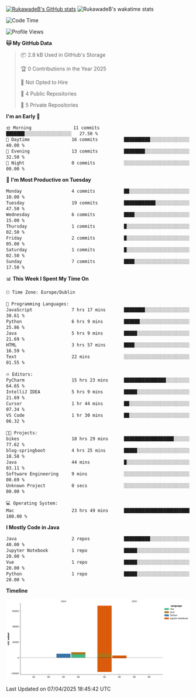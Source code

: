 
[![RukawadeB's GitHub stats](https://github-readme-stats.vercel.app/api?username=RukawadeB&hide=prs&show_icons=true&theme=omni)](https://github.com/anuraghazra/github-readme-stats)
![RukawadeB's wakatime stats](https://github-readme-stats.vercel.app/api/wakatime?username=RukawadeB)

<!--START_SECTION:waka-->
![Code Time](http://img.shields.io/badge/Code%20Time-394%20hrs%2054%20mins-blue)

![Profile Views](http://img.shields.io/badge/Profile%20Views-11-blue)

**🐱 My GitHub Data** 

> 📦 2.8 kB Used in GitHub's Storage 
 > 
> 🏆 0 Contributions in the Year 2025
 > 
> 🚫 Not Opted to Hire
 > 
> 📜 4 Public Repositories 
 > 
> 🔑 5 Private Repositories 
 > 
**I'm an Early 🐤** 

```text
🌞 Morning                11 commits          ███████░░░░░░░░░░░░░░░░░░   27.50 % 
🌆 Daytime                16 commits          ██████████░░░░░░░░░░░░░░░   40.00 % 
🌃 Evening                13 commits          ████████░░░░░░░░░░░░░░░░░   32.50 % 
🌙 Night                  0 commits           ░░░░░░░░░░░░░░░░░░░░░░░░░   00.00 % 
```
📅 **I'm Most Productive on Tuesday** 

```text
Monday                   4 commits           ██░░░░░░░░░░░░░░░░░░░░░░░   10.00 % 
Tuesday                  19 commits          ████████████░░░░░░░░░░░░░   47.50 % 
Wednesday                6 commits           ████░░░░░░░░░░░░░░░░░░░░░   15.00 % 
Thursday                 1 commits           █░░░░░░░░░░░░░░░░░░░░░░░░   02.50 % 
Friday                   2 commits           █░░░░░░░░░░░░░░░░░░░░░░░░   05.00 % 
Saturday                 1 commits           █░░░░░░░░░░░░░░░░░░░░░░░░   02.50 % 
Sunday                   7 commits           ████░░░░░░░░░░░░░░░░░░░░░   17.50 % 
```


📊 **This Week I Spent My Time On** 

```text
🕑︎ Time Zone: Europe/Dublin

💬 Programming Languages: 
JavaScript               7 hrs 17 mins       ████████░░░░░░░░░░░░░░░░░   30.61 % 
Python                   6 hrs 9 mins        ██████░░░░░░░░░░░░░░░░░░░   25.86 % 
Java                     5 hrs 9 mins        █████░░░░░░░░░░░░░░░░░░░░   21.69 % 
HTML                     3 hrs 57 mins       ████░░░░░░░░░░░░░░░░░░░░░   16.59 % 
Text                     22 mins             ░░░░░░░░░░░░░░░░░░░░░░░░░   01.55 % 

🔥 Editors: 
PyCharm                  15 hrs 23 mins      ████████████████░░░░░░░░░   64.65 % 
IntelliJ IDEA            5 hrs 9 mins        █████░░░░░░░░░░░░░░░░░░░░   21.69 % 
Cursor                   1 hr 44 mins        ██░░░░░░░░░░░░░░░░░░░░░░░   07.34 % 
VS Code                  1 hr 30 mins        ██░░░░░░░░░░░░░░░░░░░░░░░   06.32 % 

🐱‍💻 Projects: 
bikes                    18 hrs 29 mins      ███████████████████░░░░░░   77.62 % 
blog-springboot          4 hrs 25 mins       █████░░░░░░░░░░░░░░░░░░░░   18.58 % 
Java                     44 mins             █░░░░░░░░░░░░░░░░░░░░░░░░   03.11 % 
Software Engineering     9 mins              ░░░░░░░░░░░░░░░░░░░░░░░░░   00.69 % 
Unknown Project          0 secs              ░░░░░░░░░░░░░░░░░░░░░░░░░   00.00 % 

💻 Operating System: 
Mac                      23 hrs 49 mins      █████████████████████████   100.00 % 
```

**I Mostly Code in Java** 

```text
Java                     2 repos             ██████████░░░░░░░░░░░░░░░   40.00 % 
Jupyter Notebook         1 repo              █████░░░░░░░░░░░░░░░░░░░░   20.00 % 
Vue                      1 repo              █████░░░░░░░░░░░░░░░░░░░░   20.00 % 
Python                   1 repo              █████░░░░░░░░░░░░░░░░░░░░   20.00 % 
```



**Timeline**

![Lines of Code chart](https://raw.githubusercontent.com/RukawadeB/RukawadeB/main/assets/bar_graph.png)


 Last Updated on 07/04/2025 18:45:42 UTC
<!--END_SECTION:waka-->



